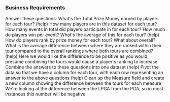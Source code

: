 ### Business Requirements 
Answer these questions:
What's the Total Prize Money earned by players for each tour? (help)
How many players are in this dataset for each tour?
How many events in total did players participate in for each tour?
How much do players win per event? What's the average of this for each tour? (help)
How do players rank by prize money for each tour? What about overall? What is the average difference between where they are ranked within their tour compared to the overall rankings where both tours are combined? (help)
Here we would like the difference to be positive as you would presume combining the tours would cause a player's ranking to increase
Combine the answers to these questions into one dataset (help)
Pivot the data so that we have a column for each tour, with each row representing an answer to the above questions (help)
Clean up the Measure field and create a new column showing the difference between the tours for each measure
We're looking at the difference between the LPGA from the PGA, so in most instances this number will be negative
